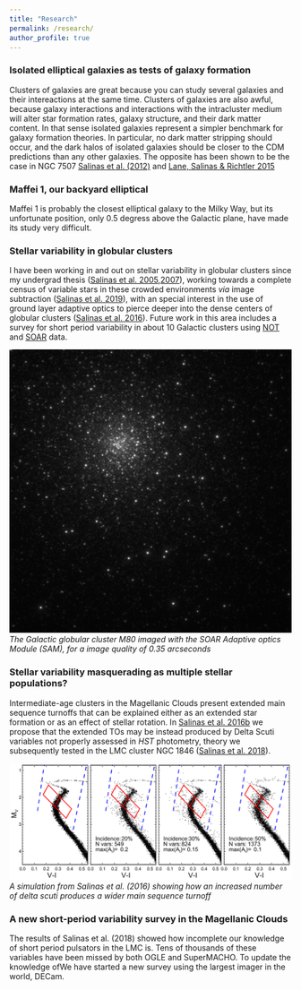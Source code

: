```yaml
---
title: "Research"
permalink: /research/
author_profile: true
---
```



### Isolated elliptical galaxies as tests of galaxy formation ###

Clusters of galaxies are great because you can study several galaxies and their intereactions at the same time. Clusters of galaxies are also awful, because galaxy interactions and interactions with the intracluster medium will alter star formation rates, galaxy structure, and their dark matter content. In that sense isolated galaxies represent a simpler benchmark for galaxy formation theories. In particular, no dark matter stripping should occur, and the dark halos of isolated galaxies should be closer to the CDM predictions than any other galaxies. The opposite has been shown to be the case in NGC 7507 [Salinas et al. (2012)](https://ui.adsabs.harvard.edu/abs/2012A%26A...538A..87S/abstract) and [Lane, Salinas & Richtler 2015](https://ui.adsabs.harvard.edu/abs/2015A%26A...574A..93L/abstract)

### Maffei 1, our backyard elliptical ###

Maffei 1 is probably the closest elliptical galaxy to the Milky Way, but its unfortunate position, only 0.5 degress above the Galactic plane, have made its study very difficult. 

### Stellar variability in globular clusters

I have been working in and out on stellar variability in globular clusters since my undergrad thesis ([Salinas et al. 2005](https://ui.adsabs.harvard.edu/abs/2005IBVS.5640....1S/abstract),[2007](https://ui.adsabs.harvard.edu/abs/2007IBVS.5744....1S/abstract)), working towards a complete census of variable stars in these crowded environments *via* image subtraction ([Salinas et al. 2019](https://ui.adsabs.harvard.edu/abs/2019AJ....157...47S/abstract)), with an special interest in the use of ground layer adaptive optics to pierce deeper into the dense centers of globular clusters ([Salinas et al. 2016](https://ui.adsabs.harvard.edu/abs/2016AJ....152...55S/abstract)). Future work in this area includes a survey for short period variability in about 10 Galactic clusters using [NOT](http://www.not.iac.es/) and [SOAR](http://www.ctio.noao.edu/soar/) data.

![M80](../images/m80.jpg)
*The Galactic globular cluster M80 imaged with the SOAR Adaptive optics Module (SAM), for a image quality of 0.35 arcseconds*

### Stellar variability masquerading as multiple stellar populations?

Intermediate-age clusters in the Magellanic Clouds present extended main sequence turnoffs that can be explained either as an extended star formation or as an effect of stellar rotation. In [Salinas et al. 2016b](https://ui.adsabs.harvard.edu/abs/2016ApJ...832L..14S/abstract) we propose that the extended TOs may be instead produced by Delta Scuti variables not properly assessed in *HST* photometry, theory we subsequently tested in the LMC cluster NGC 1846 ([Salinas et al. 2018](https://ui.adsabs.harvard.edu/abs/2018AJ....155..183S/abstract)).

![Salinas+16](../images/salinas16.png)
*A simulation from Salinas et al. (2016) showing how an increased number of delta scuti produces a wider main sequence turnoff*

### A new short-period variability survey in the Magellanic Clouds ###

The results of Salinas et al. (2018) showed how incomplete our knowledge of short period pulsators in the LMC is. Tens of thousands of these variables have been missed by both OGLE and SuperMACHO. To update the knowledge ofWe have started a new survey using the largest imager in the world, DECam.
